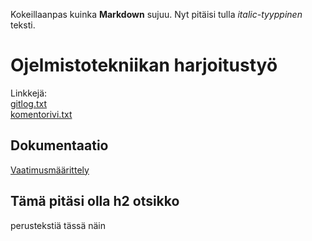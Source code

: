 Kokeillaanpas kuinka  **Markdown** sujuu.
Nyt pitäisi tulla *italic-tyyppinen* teksti. 
# Ojelmistotekniikan harjoitustyö
Linkkejä: <br>
[gitlog.txt](https://github.com/AnttiHal/ot-harjoitustyo/blob/master/laskarit/viikko1/gitlog.txt) <br>
[komentorivi.txt](https://github.com/AnttiHal/ot-harjoitustyo/blob/master/laskarit/viikko1/komentorivi.txt)

## Dokumentaatio

[Vaatimusmäärittely](https://github.com/AnttiHal/ot-harjoitustyo/blob/master/dokumentaatio/vaatimusmaarittely.md)

## Tämä pitäsi olla h2 otsikko
perustekstiä tässä näin
